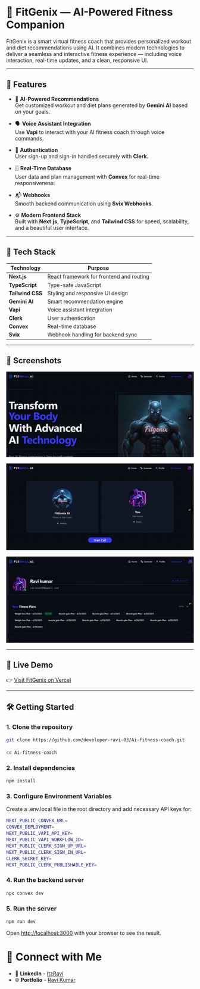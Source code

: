 # 💪 FitGenix — AI-Powered Fitness Companion

FitGenix is a smart virtual fitness coach that provides personalized workout and diet recommendations using AI. It combines modern technologies to deliver a seamless and interactive fitness experience — including voice interaction, real-time updates, and a clean, responsive UI.

---

## 🚀 Features

- 🧠 **AI-Powered Recommendations**  
  Get customized workout and diet plans generated by **Gemini AI** based on your goals.

- 🗣️ **Voice Assistant Integration**  
  Use **Vapi** to interact with your AI fitness coach through voice commands.

- 🔐 **Authentication**  
  User sign-up and sign-in handled securely with **Clerk**.

- 🗄️ **Real-Time Database**  
  User data and plan management with **Convex** for real-time responsiveness.

- 📬 **Webhooks**  
  Smooth backend communication using **Svix Webhooks**.

- ⚙️ **Modern Frontend Stack**  
  Built with **Next.js**, **TypeScript**, and **Tailwind CSS** for speed, scalability, and a beautiful user interface.

---

## 🧱 Tech Stack

| Technology       | Purpose                                  |
| ---------------- | ---------------------------------------- |
| **Next.js**      | React framework for frontend and routing |
| **TypeScript**   | Type-safe JavaScript                     |
| **Tailwind CSS** | Styling and responsive UI design         |
| **Gemini AI**    | Smart recommendation engine              |
| **Vapi**         | Voice assistant integration              |
| **Clerk**        | User authentication                      |
| **Convex**       | Real-time database                       |
| **Svix**         | Webhook handling for backend sync        |

---

## 📸 Screenshots

![Home page](image-1.png)

![generate page](image-2.png)

![Profile page](image.png)

---

## 🔗 Live Demo

👉 [Visit FitGenix on Vercel](https://fit-genix-ai.vercel.app/)

---

## 🛠️ Getting Started

### 1. Clone the repository

```bash
git clone https://github.com/developer-ravi-03/Ai-fitness-coach.git

cd Ai-fitness-coach
```

### 2. Install dependencies

```bash
npm install
```

### 3. Configure Environment Variables

Create a .env.local file in the root directory and add necessary API keys for:

```bash
NEXT_PUBLIC_CONVEX_URL=
CONVEX_DEPLOYMENT=
NEXT_PUBLIC_VAPI_API_KEY=
NEXT_PUBLIC_VAPI_WORKFLOW_ID=
NEXT_PUBLIC_CLERK_SIGN_UP_URL=
NEXT_PUBLIC_CLERK_SIGN_IN_URL=
CLERK_SECRET_KEY=
NEXT_PUBLIC_CLERK_PUBLISHABLE_KEY=
```

### 4. Run the backend server

```bash
npx convex dev
```

### 5. Run the server

```bash
npm run dev
```

Open [http://localhost:3000](http://localhost:3000) with your browser to see the result.

# 👋 Connect with Me

- 🔗 **LinkedIn** - [ItzRavi](https://www.linkedin.com/in/itzravi/)
- 🌐 **Portfolio** - [Ravi Kumar](https://portfolio-website-next-hazel.vercel.app/)
